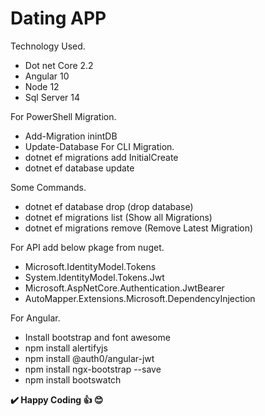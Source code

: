 
# Dating APP

Technology Used.
  - Dot net Core 2.2
  - Angular 10
  - Node 12
  - Sql Server 14

For PowerShell Migration.
  - Add-Migration inintDB
  - Update-Database
For CLI Migration.
  - dotnet ef migrations add InitialCreate
  - dotnet ef database update

Some Commands.
  - dotnet ef database drop (drop database)
  - dotnet ef migrations list (Show all Migrations)
  - dotnet ef migrations  remove (Remove Latest Migration)
  

For API add below pkage from nuget.
  - Microsoft.IdentityModel.Tokens
  - System.IdentityModel.Tokens.Jwt
  - Microsoft.AspNetCore.Authentication.JwtBearer
  - AutoMapper.Extensions.Microsoft.DependencyInjection

For Angular.
  - Install bootstrap and font awesome
  - npm install alertifyjs
  - npm install @auth0/angular-jwt
  - npm install ngx-bootstrap --save
  - npm install bootswatch



**✔️ Happy Coding 👍 😊**

